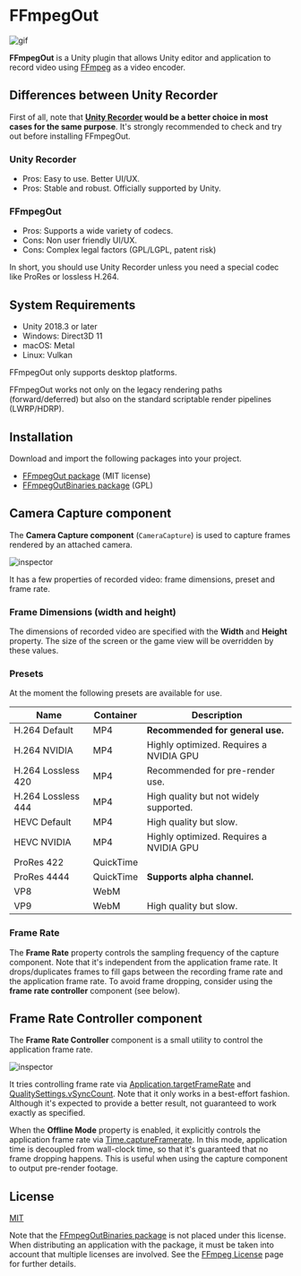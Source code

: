 FFmpegOut
=========

![gif](http://i.imgur.com/bkQlFxX.gif)

**FFmpegOut** is a Unity plugin that allows Unity editor and application to
record video using [FFmpeg] as a video encoder.

[FFmpeg]: https://ffmpeg.org/

Differences between Unity Recorder
----------------------------------

First of all, note that **[Unity Recorder] would be a better choice in most
cases for the same purpose**. It's strongly recommended to check and try out
before installing FFmpegOut.

### Unity Recorder

- Pros: Easy to use. Better UI/UX.
- Pros: Stable and robust. Officially supported by Unity.

### FFmpegOut

- Pros: Supports a wide variety of codecs.
- Cons: Non user friendly UI/UX.
- Cons: Complex legal factors (GPL/LGPL, patent risk)

In short, you should use Unity Recorder unless you need a special codec like
ProRes or lossless H.264.

[Unity Recorder]:
    https://assetstore.unity.com/packages/essentials/unity-recorder-94079

System Requirements
-------------------

- Unity 2018.3 or later
- Windows: Direct3D 11
- macOS: Metal
- Linux: Vulkan

FFmpegOut only supports desktop platforms.

FFmpegOut works not only on the legacy rendering paths (forward/deferred) but
also on the standard scriptable render pipelines (LWRP/HDRP).

Installation
------------

Download and import the following packages into your project.

- [FFmpegOut package] (MIT license)
- [FFmpegOutBinaries package] (GPL)

[FFmpegOut package]: https://github.com/keijiro/FFmpegOut/releases
[FFmpegOutBinaries package]:
    https://github.com/keijiro/FFmpegOutBinaries/releases

Camera Capture component
------------------------

The **Camera Capture component** (`CameraCapture`) is used to capture frames
rendered by an attached camera.

![inspector](https://i.imgur.com/M4fxPov.png)

It has a few properties of recorded video: frame dimensions, preset and frame
rate.

### Frame Dimensions (width and height)

The dimensions of recorded video are specified with the **Width** and
**Height** property. The size of the screen or the game view will be overridden
by these values.

### Presets

At the moment the following presets are available for use.

| Name               | Container | Description                             |
| ------------------ | --------- | --------------------------------------- |
| H.264 Default      | MP4       | **Recommended for general use.**        |
| H.264 NVIDIA       | MP4       | Highly optimized. Requires a NVIDIA GPU |
| H.264 Lossless 420 | MP4       | Recommended for pre-render use.         |
| H.264 Lossless 444 | MP4       | High quality but not widely supported.  |
| HEVC Default       | MP4       | High quality but slow.                  |
| HEVC NVIDIA        | MP4       | Highly optimized. Requires a NVIDIA GPU |
| ProRes 422         | QuickTime |                                         |
| ProRes 4444        | QuickTime | **Supports alpha channel.**             |
| VP8                | WebM      |                                         |
| VP9                | WebM      | High quality but slow.                  |

### Frame Rate

The **Frame Rate** property controls the sampling frequency of the capture
component. Note that it's independent from the application frame rate. It
drops/duplicates frames to fill gaps between the recording frame rate and the
application frame rate. To avoid frame dropping, consider using the **frame
rate controller** component (see below).

Frame Rate Controller component
-------------------------------

The **Frame Rate Controller** component is a small utility to control the
application frame rate.

![inspector](https://i.imgur.com/PYaFo38.png)

It tries controlling frame rate via [Application.targetFrameRate] and
[QualitySettings.vSyncCount]. Note that it only works in a best-effort fashion.
Although it's expected to provide a better result, not guaranteed to work
exactly as specified.

When the **Offline Mode** property is enabled, it explicitly controls the
application frame rate via [Time.captureFramerate]. In this mode, application
time is decoupled from wall-clock time, so that it's guaranteed that no frame
dropping happens. This is useful when using the capture component to output
pre-render footage.

[Application.targetFrameRate]:
    https://docs.unity3d.com/ScriptReference/Application-targetFrameRate.html
[QualitySettings.vSyncCount]:
    https://docs.unity3d.com/ScriptReference/QualitySettings-vSyncCount.html
[Time.captureFramerate]:
    https://docs.unity3d.com/ScriptReference/Time-captureFramerate.html

License
-------

[MIT](LICENSE.md)

Note that the [FFmpegOutBinaries package] is not placed under this license. 
When distributing an application with the package, it must be taken into
account that multiple licenses are involved. See the [FFmpeg License] page
for further details.

[FFmpeg License]: https://www.ffmpeg.org/legal.html
